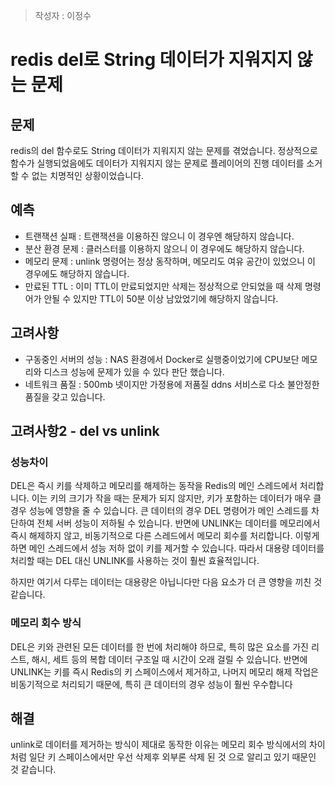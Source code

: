 > 작성자 : 이정수

# redis del로 String 데이터가 지워지지 않는 문제

## 문제
redis의 del 함수로도 String 데이터가 지워지지 않는 문제를 겪었습니다.
정상적으로 함수가 실행되었음에도  데이터가 지워지지 않는 문제로 플레이어의 진행 데이터를 소거할 수 없는 치명적인 상황이었습니다.

## 예측

- 트랜잭션 실패 : 트랜잭션을 이용하진 않으니 이 경우엔 해당하지 않습니다.
- 분산 환경 문제 : 클러스터를 이용하지 않으니 이 경우에도 해당하지 않습니다.
- 메모리 문제 : unlink 명령어는 정상 동작하며, 메모리도 여유 공간이 있었으니 이 경우에도 해당하지 않습니다.
- 만료된 TTL : 이미 TTL이 만료되었지만 삭제는 정상적으로 안되었을 때 삭제 명령어가 안될 수 있지만 TTL이 50분 이상 남았었기에 해당하지 않습니다.

## 고려사항

- 구동중인 서버의 성능 : NAS 환경에서 Docker로 실행중이었기에 CPU보단 메모리와 디스크 성능에 문제가 있을 수 있다 판단 했습니다.
- 네트워크 품질 : 500mb 넷이지만 가정용에 저품질 ddns 서비스로 다소 불안정한 품질을 갖고 있습니다.

## 고려사항2 - del vs unlink

### 성능차이

DEL은 즉시 키를 삭제하고 메모리를 해제하는 동작을 Redis의 메인 스레드에서 처리합니다. 이는 키의 크기가 작을 때는 문제가 되지 않지만, 키가 포함하는 데이터가 매우 클 경우 성능에 영향을 줄 수 있습니다. 큰 데이터의 경우 DEL 명령어가 메인 스레드를 차단하여 전체 서버 성능이 저하될 수 있습니다. 반면에 UNLINK는 데이터를 메모리에서 즉시 해제하지 않고, 비동기적으로 다른 스레드에서 메모리 회수를 처리합니다. 이렇게 하면 메인 스레드에서 성능 저하 없이 키를 제거할 수 있습니다. 따라서 대용량 데이터를 처리할 때는 DEL 대신 UNLINK를 사용하는 것이 훨씬 효율적입니다.

하지만 여기서 다루는 데이터는 대용량은 아닙니다만 다음 요소가 더 큰 영향을 끼친 것 같습니다.

### 메모리 회수 방식
DEL은 키와 관련된 모든 데이터를 한 번에 처리해야 하므로, 특히 많은 요소를 가진 리스트, 해시, 세트 등의 복합 데이터 구조일 때 시간이 오래 걸릴 수 있습니다. 반면에 UNLINK는 키를 즉시 Redis의 키 스페이스에서 제거하고, 나머지 메모리 해제 작업은 비동기적으로 처리되기 때문에, 특히 큰 데이터의 경우 성능이 훨씬 우수합니다

## 해결
unlink로 데이터를 제거하는 방식이 제대로 동작한 이유는 메모리 회수 방식에서의 차이 처럼 일단 키 스페이스에서만 우선 삭제후 외부론 삭제 된 것 으로 알리고 있기 때문인 것 같습니다.



